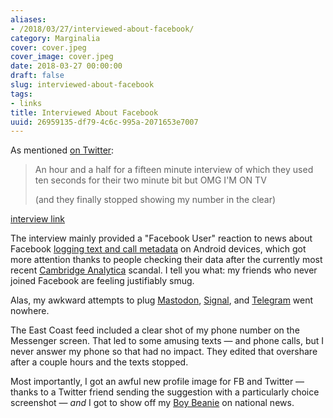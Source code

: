 ```yaml
---
aliases:
- /2018/03/27/interviewed-about-facebook/
category: Marginalia
cover: cover.jpeg
cover_image: cover.jpeg
date: 2018-03-27 00:00:00
draft: false
slug: interviewed-about-facebook
tags:
- links
title: Interviewed About Facebook
uuid: 26959135-df79-4c6c-995a-2071653e7007
---
```


As mentioned [on Twitter](https://twitter.com/brianwisti/status/978439728226738176):

> An hour and a half for a fifteen minute interview of which they used ten seconds for their two minute bit
> but OMG I'M ON TV
>
> (and they finally stopped showing my number in the clear)

[interview link](https://www.nbcnews.com/nightly-news/video/ftc-launches-investigation-into-facebook-amid-new-allegations-of-data-collection-1195406915688)

<!--more-->

The interview mainly provided a "Facebook User" reaction to news about Facebook [logging text and call
metadata][] on Android devices, which got more attention thanks to people checking their data after the
currently most recent [Cambridge Analytica][] scandal. I tell you what: my friends who never joined Facebook
are feeling justifiably smug.

[logging text and call metadata]: https://www.theguardian.com/technology/2018/mar/25/facebook-logs-texts-and-calls-users-find-as-they-delete-accounts-cambridge-analytica
[Cambridge Analytica]: https://www.engadget.com/2018/03/19/facebook-and-cambridge-analytica-nightmare/

Alas, my awkward attempts to plug [Mastodon][], [Signal][], and [Telegram][] went nowhere.

[Mastodon]: https://joinmastodon.org/
[Signal]: https://www.signal.org/
[Telegram]: https://telegram.org/

The East Coast feed included a clear shot of my phone number on the Messenger screen. That led
to some amusing texts — and phone calls, but I never answer my phone so that had no impact. They
edited that overshare after a couple hours and the texts stopped.

Most importantly, I got an awful new profile image for FB and Twitter — thanks to a Twitter friend sending the
suggestion with a particularly choice screenshot —  *and* I got to show off my [Boy Beanie][] on national
news.

[Boy Beanie]: /post/2018/03/my-replacement-boy-beanie
